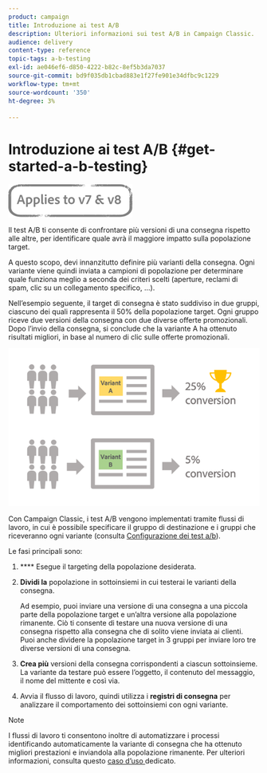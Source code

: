 ```yaml
---
product: campaign
title: Introduzione ai test A/B
description: Ulteriori informazioni sui test A/B in Campaign Classic.
audience: delivery
content-type: reference
topic-tags: a-b-testing
exl-id: ae046ef6-d850-4222-b82c-8ef5b3da7037
source-git-commit: bd9f035db1cbad883e1f27fe901e34dfbc9c1229
workflow-type: tm+mt
source-wordcount: '350'
ht-degree: 3%

---
```


# Introduzione ai test A/B {#get-started-a-b-testing}

![](../../assets/common.svg)

Il test A/B ti consente di confrontare più versioni di una consegna rispetto alle altre, per identificare quale avrà il maggiore impatto sulla popolazione target.

A questo scopo, devi innanzitutto definire più varianti della consegna. Ogni variante viene quindi inviata a campioni di popolazione per determinare quale funziona meglio a seconda dei criteri scelti (aperture, reclami di spam, clic su un collegamento specifico, ...).

Nell’esempio seguente, il target di consegna è stato suddiviso in due gruppi, ciascuno dei quali rappresenta il 50% della popolazione target. Ogni gruppo riceve due versioni della consegna con due diverse offerte promozionali. Dopo l’invio della consegna, si conclude che la variante A ha ottenuto risultati migliori, in base al numero di clic sulle offerte promozionali.

![](assets/a-b-testing-schema.png)

Con Campaign Classic, i test A/B vengono implementati tramite flussi di lavoro, in cui è possibile specificare il gruppo di destinazione e i gruppi che riceveranno ogni variante (consulta [Configurazione dei test a/b](configuring-a-b-testing.md)).

Le fasi principali sono:

1. **** Esegue il targeting della popolazione desiderata.
1. **Dividi la** popolazione in sottoinsiemi in cui testerai le varianti della consegna.

   Ad esempio, puoi inviare una versione di una consegna a una piccola parte della popolazione target e un’altra versione alla popolazione rimanente. Ciò ti consente di testare una nuova versione di una consegna rispetto alla consegna che di solito viene inviata ai clienti. Puoi anche dividere la popolazione target in 3 gruppi per inviare loro tre diverse versioni di una consegna.

1. **Crea più** versioni della consegna corrispondenti a ciascun sottoinsieme. La variante da testare può essere l’oggetto, il contenuto del messaggio, il nome del mittente e così via.
1. Avvia il flusso di lavoro, quindi utilizza i **registri di consegna** per analizzare il comportamento dei sottoinsiemi con ogni variante.

>[!NOTE]
>
>I flussi di lavoro ti consentono inoltre di automatizzare i processi identificando automaticamente la variante di consegna che ha ottenuto migliori prestazioni e inviandola alla popolazione rimanente. Per ulteriori informazioni, consulta questo [caso d’uso ](a-b-testing-use-case.md) dedicato.
